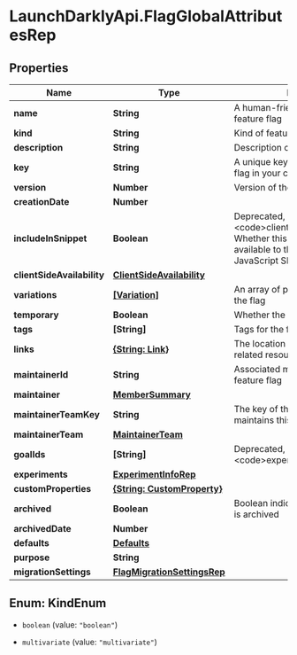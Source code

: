 # LaunchDarklyApi.FlagGlobalAttributesRep

## Properties

Name | Type | Description | Notes
------------ | ------------- | ------------- | -------------
**name** | **String** | A human-friendly name for the feature flag | 
**kind** | **String** | Kind of feature flag | 
**description** | **String** | Description of the feature flag | [optional] 
**key** | **String** | A unique key used to reference the flag in your code | 
**version** | **Number** | Version of the feature flag | 
**creationDate** | **Number** |  | 
**includeInSnippet** | **Boolean** | Deprecated, use &lt;code&gt;clientSideAvailability&lt;/code&gt;. Whether this flag should be made available to the client-side JavaScript SDK | [optional] 
**clientSideAvailability** | [**ClientSideAvailability**](ClientSideAvailability.md) |  | [optional] 
**variations** | [**[Variation]**](Variation.md) | An array of possible variations for the flag | 
**temporary** | **Boolean** | Whether the flag is a temporary flag | 
**tags** | **[String]** | Tags for the feature flag | 
**links** | [**{String: Link}**](Link.md) | The location and content type of related resources | 
**maintainerId** | **String** | Associated maintainerId for the feature flag | [optional] 
**maintainer** | [**MemberSummary**](MemberSummary.md) |  | [optional] 
**maintainerTeamKey** | **String** | The key of the associated team that maintains this feature flag | [optional] 
**maintainerTeam** | [**MaintainerTeam**](MaintainerTeam.md) |  | [optional] 
**goalIds** | **[String]** | Deprecated, use &lt;code&gt;experiments&lt;/code&gt; instead | [optional] 
**experiments** | [**ExperimentInfoRep**](ExperimentInfoRep.md) |  | 
**customProperties** | [**{String: CustomProperty}**](CustomProperty.md) |  | 
**archived** | **Boolean** | Boolean indicating if the feature flag is archived | 
**archivedDate** | **Number** |  | [optional] 
**defaults** | [**Defaults**](Defaults.md) |  | [optional] 
**purpose** | **String** |  | [optional] 
**migrationSettings** | [**FlagMigrationSettingsRep**](FlagMigrationSettingsRep.md) |  | [optional] 



## Enum: KindEnum


* `boolean` (value: `"boolean"`)

* `multivariate` (value: `"multivariate"`)




